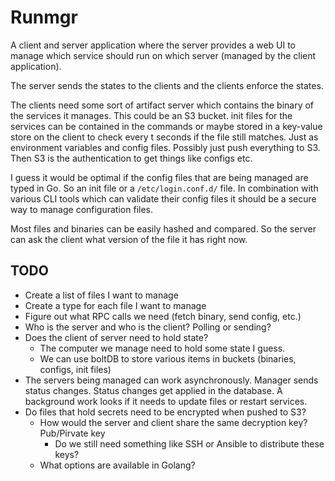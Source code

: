 # Runmgr

A client and server application where the server provides a web UI to
manage which service should run on which server (managed by the client
application).

The server sends the states to the clients and the clients
enforce the states.

The clients need some sort of artifact server which contains the binary of
the services it manages. This could be an S3 bucket. init files for the
services can be contained in the commands or maybe stored in a key-value
store on the client to check every t seconds if the file still matches.
Just as environment variables and config files. Possibly just push everything
to S3. Then S3 is the authentication to get things like configs etc.

I guess it would be optimal if the config files that are being managed are 
typed in Go. So an init file or a `/etc/login.conf.d/` file. In combination 
with various CLI tools which can validate their config files it should be a 
secure way to manage configuration files.

Most files and binaries can be easily hashed and compared. So the server can 
ask the client what version of the file it has right now.

## TODO

- Create a list of files I want to manage
- Create a type for each file I want to manage
- Figure out what RPC calls we need (fetch binary, send config, etc.)
- Who is the server and who is the client? Polling or sending?
- Does the client of server need to hold state?
  - The computer we manage need to hold some state I guess.
  - We can use boltDB to store various items in buckets (binaries, configs, 
    init files)
- The servers being managed can work asynchronously. Manager sends status 
  changes. Status changes get applied in the database. A background work 
  looks if it needs to update files or restart services.
- Do files that hold secrets need to be encrypted when pushed to S3?
  - How would the server and client share the same decryption key? Pub/Pirvate key
    - Do we still need something like SSH or Ansible to distribute these keys?
  - What options are available in Golang?
